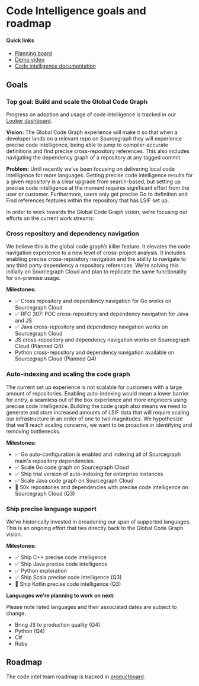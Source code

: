 # Code Intelligence goals and roadmap

#### Quick links

- [Planning board](https://github.com/orgs/sourcegraph/projects/100)
- [Demo video](https://www.loom.com/share/b76c3ce971d9498197d4b664a20b20a8)
- [Code intelligence documentation](https://docs.sourcegraph.com/code_intelligence)

## Goals

### Top goal: Build and scale the Global Code Graph

Progress on adoption and usage of code intelligence is tracked in our [Looker dashboard](https://sourcegraph.looker.com/dashboards-next/159).

**Vision:** The Global Code Graph experience will make it so that when a developer lands on a relevant repo on Sourcegraph they will experience precise code intelligence, being able to jump to compiler-accurate definitions and find precise cross-repository references. This also includes navigating the dependency graph of a repository at any tagged commit.

**Problem:** Until recently we’ve been focusing on delivering local code intelligence for more languages. Getting precise code intelligence results for a given repository is a clear upgrade from search-based, but setting up precise code intelligence at the moment requires significant effort from the user or customer. Furthermore, users only get precise Go to definition and Find references features within the repository that has LSIF set up.

In order to work towards the Global Code Graph vision, we’re focusing our efforts on the current work streams:

### Cross repository and dependency navigation

We believe this is the global code graph’s killer feature. It elevates the code navigation experience to a new level of cross-project analysis. It includes enabling precise cross-repository navigation and the ability to navigate to any third party dependency a repository references. We're solving this initially on Sourcegraph Cloud and plan to replicate the same functionality for on-premise usage.

**Milestones:**

- ✅ Cross repository and dependency navigation for Go works on Sourcegraph Cloud
- ✅ RFC 307: POC cross-repository and dependency navigation for Java and JS
- ✅ Java cross-repository and dependency navigation works on Sourcegraph Cloud
- JS cross-repository and dependency navigation works on Sourcegraph Cloud (Planned Q4)
- Python cross-repository and dependency navigation available on Sourcegraph Cloud (Planned Q4)

### Auto-indexing and scaling the code graph

The current set up experience is not scalable for customers with a large amount of repositories. Enabling auto-indexing would mean a lower barrier for entry, a seamless out of the box experience and more engineers using precise code intelligence.
Building the code graph also means we need to generate and store increased amounts of LSIF data that will require scaling our infrastructure in an order of one to two magnitudes. We hypothesize that we'll reach scaling concerns, we want to be proactive in identifying and removing bottlenecks.

**Milestones:**

- ✅ Go auto-configuration is enabled and indexing all of Sourcegraph main's repository dependencies
- ✅ Scale Go code graph on Sourcegraph Cloud
- ✅ Ship trial version of auto-indexing for enterprise instances
- ✅ Scale Java code graph on Sourcegraph Cloud
- 🔄 50k repositories and dependencies with precise code intelligence on Sourcegraph Cloud (Q3)

### Ship precise language support

We’ve historically invested in broadening our span of supported languages. This is an ongoing effort that ties directly back to the Global Code Graph vision.

**Milestones:**

- ✅ Ship C++ precise code intelligence
- ✅ Ship Java precise code intelligence
- ✅ Python exploration
- ✅ Ship Scala precise code intelligence (Q3)
- 🔄 Ship Kotlin precise code intelligence (Q3)

**Languages we're planning to work on next:**

Please note listed languages and their associated dates are subject to change.

- Bring JS to production quality (Q4)
- Python (Q4)
- C#
- Ruby

## Roadmap

The code intel team roadmap is tracked in [productboard](https://sourcegraph.productboard.com/roadmap/2658140-code-intel).
